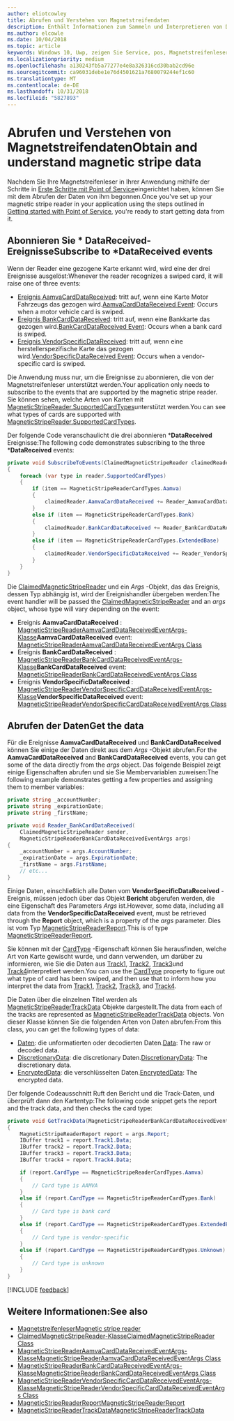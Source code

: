 ```yaml
---
author: eliotcowley
title: Abrufen und Verstehen von Magnetstreifendaten
description: Enthält Informationen zum Sammeln und Interpretieren von Daten aus einer Magnetstreifenleser.
ms.author: elcowle
ms.date: 10/04/2018
ms.topic: article
keywords: Windows 10, Uwp, zeigen Sie Service, pos, Magnetstreifenleser
ms.localizationpriority: medium
ms.openlocfilehash: a130243fb5a77277e4e8a326316cd30bab2cd96e
ms.sourcegitcommit: ca96031debe1e76d4501621a7680079244ef1c60
ms.translationtype: MT
ms.contentlocale: de-DE
ms.lasthandoff: 10/31/2018
ms.locfileid: "5827893"
---
```

# <a name="obtain-and-understand-magnetic-stripe-data"></a><span data-ttu-id="d72a2-104">Abrufen und Verstehen von Magnetstreifendaten</span><span class="sxs-lookup"><span data-stu-id="d72a2-104">Obtain and understand magnetic stripe data</span></span>

<span data-ttu-id="d72a2-105">Nachdem Sie Ihre Magnetstreifenleser in Ihrer Anwendung mithilfe der Schritte in [Erste Schritte mit Point of Service](pos-basics.md)eingerichtet haben, können Sie mit dem Abrufen der Daten von ihm begonnen.</span><span class="sxs-lookup"><span data-stu-id="d72a2-105">Once you've set up your magnetic stripe reader in your application using the steps outlined in [Getting started with Point of Service](pos-basics.md), you're ready to start getting data from it.</span></span>

## <a name="subscribe-to-datareceived-events"></a><span data-ttu-id="d72a2-106">Abonnieren Sie \* DataReceived-Ereignisse</span><span class="sxs-lookup"><span data-stu-id="d72a2-106">Subscribe to \*DataReceived events</span></span>

<span data-ttu-id="d72a2-107">Wenn der Reader eine gezogene Karte erkannt wird, wird eine der drei Ereignisse ausgelöst:</span><span class="sxs-lookup"><span data-stu-id="d72a2-107">Whenever the reader recognizes a swiped card, it will raise one of three events:</span></span>

* <span data-ttu-id="d72a2-108">[Ereignis AamvaCardDataReceived](https://docs.microsoft.com/uwp/api/windows.devices.pointofservice.claimedmagneticstripereader.aamvacarddatareceived): tritt auf, wenn eine Karte Motor Fahrzeugs das gezogen wird.</span><span class="sxs-lookup"><span data-stu-id="d72a2-108">[AamvaCardDataReceived Event](https://docs.microsoft.com/uwp/api/windows.devices.pointofservice.claimedmagneticstripereader.aamvacarddatareceived): Occurs when a motor vehicle card is swiped.</span></span>
* <span data-ttu-id="d72a2-109">[Ereignis BankCardDataReceived](https://docs.microsoft.com/uwp/api/windows.devices.pointofservice.claimedmagneticstripereader.aamvacarddatareceived): tritt auf, wenn eine Bankkarte das gezogen wird.</span><span class="sxs-lookup"><span data-stu-id="d72a2-109">[BankCardDataReceived Event](https://docs.microsoft.com/uwp/api/windows.devices.pointofservice.claimedmagneticstripereader.aamvacarddatareceived): Occurs when a bank card is swiped.</span></span>
* <span data-ttu-id="d72a2-110">[Ereignis VendorSpecificDataReceived](https://docs.microsoft.com/uwp/api/windows.devices.pointofservice.claimedmagneticstripereader.vendorspecificdatareceived): tritt auf, wenn eine herstellerspezifische Karte das gezogen wird.</span><span class="sxs-lookup"><span data-stu-id="d72a2-110">[VendorSpecificDataReceived Event](https://docs.microsoft.com/uwp/api/windows.devices.pointofservice.claimedmagneticstripereader.vendorspecificdatareceived): Occurs when a vendor-specific card is swiped.</span></span>

<span data-ttu-id="d72a2-111">Die Anwendung muss nur, um die Ereignisse zu abonnieren, die von der Magnetstreifenleser unterstützt werden.</span><span class="sxs-lookup"><span data-stu-id="d72a2-111">Your application only needs to subscribe to the events that are supported by the magnetic stripe reader.</span></span> <span data-ttu-id="d72a2-112">Sie können sehen, welche Arten von Karten mit [MagneticStripeReader.SupportedCardTypes](https://docs.microsoft.com/uwp/api/windows.devices.pointofservice.magneticstripereader.supportedcardtypes
)unterstützt werden.</span><span class="sxs-lookup"><span data-stu-id="d72a2-112">You can see what types of cards are supported with [MagneticStripeReader.SupportedCardTypes](https://docs.microsoft.com/uwp/api/windows.devices.pointofservice.magneticstripereader.supportedcardtypes
).</span></span>

<span data-ttu-id="d72a2-113">Der folgende Code veranschaulicht die drei abonnieren \***DataReceived** Ereignisse:</span><span class="sxs-lookup"><span data-stu-id="d72a2-113">The following code demonstrates subscribing to the three \***DataReceived** events:</span></span>

```cs
private void SubscribeToEvents(ClaimedMagneticStripeReader claimedReader, MagneticStripeReader reader)
{
    foreach (var type in reader.SupportedCardTypes)
    {
        if (item == MagneticStripeReaderCardTypes.Aamva)
        {
            claimedReader.AamvaCardDataReceived += Reader_AamvaCardDataReceived;
        }
        else if (item == MagneticStripeReaderCardTypes.Bank)
        {
            claimedReader.BankCardDataReceived += Reader_BankCardDataReceived;
        }
        else if (item == MagneticStripeReaderCardTypes.ExtendedBase)
        {
            claimedReader.VendorSpecificDataReceived += Reader_VendorSpecificDataReceived;
        }
    }
}
```

<span data-ttu-id="d72a2-114">Die [ClaimedMagneticStripeReader](https://docs.microsoft.com/uwp/api/windows.devices.pointofservice.claimedmagneticstripereader) und ein *Args* -Objekt, das das Ereignis, dessen Typ abhängig ist, wird der Ereignishandler übergeben werden:</span><span class="sxs-lookup"><span data-stu-id="d72a2-114">The event handler will be passed the [ClaimedMagneticStripeReader](https://docs.microsoft.com/uwp/api/windows.devices.pointofservice.claimedmagneticstripereader) and an *args* object, whose type will vary depending on the event:</span></span>

* <span data-ttu-id="d72a2-115">Ereignis **AamvaCardDataReceived** : [MagneticStripeReaderAamvaCardDataReceivedEventArgs-Klasse](https://docs.microsoft.com/uwp/api/windows.devices.pointofservice.magneticstripereaderaamvacarddatareceivedeventargs)</span><span class="sxs-lookup"><span data-stu-id="d72a2-115">**AamvaCardDataReceived** event: [MagneticStripeReaderAamvaCardDataReceivedEventArgs Class](https://docs.microsoft.com/uwp/api/windows.devices.pointofservice.magneticstripereaderaamvacarddatareceivedeventargs)</span></span>
* <span data-ttu-id="d72a2-116">Ereignis **BankCardDataReceived** : [MagneticStripeReaderBankCardDataReceivedEventArgs-Klasse](https://docs.microsoft.com/uwp/api/windows.devices.pointofservice.magneticstripereaderbankcarddatareceivedeventargs)</span><span class="sxs-lookup"><span data-stu-id="d72a2-116">**BankCardDataReceived** event: [MagneticStripeReaderBankCardDataReceivedEventArgs Class](https://docs.microsoft.com/uwp/api/windows.devices.pointofservice.magneticstripereaderbankcarddatareceivedeventargs)</span></span>
* <span data-ttu-id="d72a2-117">Ereignis **VendorSpecificDataReceived** : [MagneticStripeReaderVendorSpecificCardDataReceivedEventArgs-Klasse](https://docs.microsoft.com/uwp/api/windows.devices.pointofservice.magneticstripereadervendorspecificcarddatareceivedeventargs)</span><span class="sxs-lookup"><span data-stu-id="d72a2-117">**VendorSpecificDataReceived** event: [MagneticStripeReaderVendorSpecificCardDataReceivedEventArgs Class](https://docs.microsoft.com/uwp/api/windows.devices.pointofservice.magneticstripereadervendorspecificcarddatareceivedeventargs)</span></span>

## <a name="get-the-data"></a><span data-ttu-id="d72a2-118">Abrufen der Daten</span><span class="sxs-lookup"><span data-stu-id="d72a2-118">Get the data</span></span>

<span data-ttu-id="d72a2-119">Für die Ereignisse **AamvaCardDataReceived** und **BankCardDataReceived** können Sie einige der Daten direkt aus dem *Args* -Objekt abrufen.</span><span class="sxs-lookup"><span data-stu-id="d72a2-119">For the **AamvaCardDataReceived** and **BankCardDataReceived** events, you can get some of the data directly from the *args* object.</span></span> <span data-ttu-id="d72a2-120">Das folgende Beispiel zeigt einige Eigenschaften abrufen und sie Sie Membervariablen zuweisen:</span><span class="sxs-lookup"><span data-stu-id="d72a2-120">The following example demonstrates getting a few properties and assigning them to member variables:</span></span>

```cs
private string _accountNumber;
private string _expirationDate;
private string _firstName;

private void Reader_BankCardDataReceived(
    ClaimedMagneticStripeReader sender, 
    MagneticStripeReaderBankCardDataReceivedEventArgs args)
{
    _accountNumber = args.AccountNumber;
    _expirationDate = args.ExpirationDate;
    _firstName = args.FirstName;
    // etc...
}
```

<span data-ttu-id="d72a2-121">Einige Daten, einschließlich alle Daten vom **VendorSpecificDataReceived** -Ereignis, müssen jedoch über das Objekt **Bericht** abgerufen werden, die eine Eigenschaft des Parameters *Args* ist.</span><span class="sxs-lookup"><span data-stu-id="d72a2-121">However, some data, including all data from the **VendorSpecificDataReceived** event, must be retrieved through the **Report** object, which is a property of the *args* parameter.</span></span> <span data-ttu-id="d72a2-122">Dies ist vom Typ [MagneticStripeReaderReport](https://docs.microsoft.com/uwp/api/windows.devices.pointofservice.magneticstripereaderreport).</span><span class="sxs-lookup"><span data-stu-id="d72a2-122">This is of type [MagneticStripeReaderReport](https://docs.microsoft.com/uwp/api/windows.devices.pointofservice.magneticstripereaderreport).</span></span>

<span data-ttu-id="d72a2-123">Sie können mit der [CardType](https://docs.microsoft.com/uwp/api/windows.devices.pointofservice.magneticstripereaderreport.cardtype) -Eigenschaft können Sie herausfinden, welche Art von Karte gewischt wurde, und dann verwenden, um darüber zu informieren, wie Sie die Daten aus [Track1](https://docs.microsoft.com/uwp/api/windows.devices.pointofservice.magneticstripereaderreport.track1), [Track2](https://docs.microsoft.com/uwp/api/windows.devices.pointofservice.magneticstripereaderreport.track2), [Track3](https://docs.microsoft.com/uwp/api/windows.devices.pointofservice.magneticstripereaderreport.track3)und [Track4](https://docs.microsoft.com/uwp/api/windows.devices.pointofservice.magneticstripereaderreport.track4)interpretiert werden.</span><span class="sxs-lookup"><span data-stu-id="d72a2-123">You can use the [CardType](https://docs.microsoft.com/uwp/api/windows.devices.pointofservice.magneticstripereaderreport.cardtype) property to figure out what type of card has been swiped, and then use that to inform how you interpret the data from [Track1](https://docs.microsoft.com/uwp/api/windows.devices.pointofservice.magneticstripereaderreport.track1), [Track2](https://docs.microsoft.com/uwp/api/windows.devices.pointofservice.magneticstripereaderreport.track2), [Track3](https://docs.microsoft.com/uwp/api/windows.devices.pointofservice.magneticstripereaderreport.track3), and [Track4](https://docs.microsoft.com/uwp/api/windows.devices.pointofservice.magneticstripereaderreport.track4).</span></span>

<span data-ttu-id="d72a2-124">Die Daten über die einzelnen Titel werden als [MagneticStripeReaderTrackData](https://docs.microsoft.com/uwp/api/windows.devices.pointofservice.magneticstripereadertrackdata) Objekte dargestellt.</span><span class="sxs-lookup"><span data-stu-id="d72a2-124">The data from each of the tracks are represented as [MagneticStripeReaderTrackData](https://docs.microsoft.com/uwp/api/windows.devices.pointofservice.magneticstripereadertrackdata) objects.</span></span> <span data-ttu-id="d72a2-125">Von dieser Klasse können Sie die folgenden Arten von Daten abrufen:</span><span class="sxs-lookup"><span data-stu-id="d72a2-125">From this class, you can get the following types of data:</span></span>

* <span data-ttu-id="d72a2-126">[Daten](https://docs.microsoft.com/uwp/api/windows.devices.pointofservice.magneticstripereadertrackdata.data): die unformatierten oder decodierten Daten.</span><span class="sxs-lookup"><span data-stu-id="d72a2-126">[Data](https://docs.microsoft.com/uwp/api/windows.devices.pointofservice.magneticstripereadertrackdata.data): The raw or decoded data.</span></span>
* <span data-ttu-id="d72a2-127">[DiscretionaryData](https://docs.microsoft.com/uwp/api/windows.devices.pointofservice.magneticstripereadertrackdata.discretionarydata): die discretionary Daten.</span><span class="sxs-lookup"><span data-stu-id="d72a2-127">[DiscretionaryData](https://docs.microsoft.com/uwp/api/windows.devices.pointofservice.magneticstripereadertrackdata.discretionarydata): The discretionary data.</span></span> 
* <span data-ttu-id="d72a2-128">[EncryptedData](https://docs.microsoft.com/uwp/api/windows.devices.pointofservice.magneticstripereadertrackdata.encrypteddata): die verschlüsselten Daten.</span><span class="sxs-lookup"><span data-stu-id="d72a2-128">[EncryptedData](https://docs.microsoft.com/uwp/api/windows.devices.pointofservice.magneticstripereadertrackdata.encrypteddata): The encrypted data.</span></span>

<span data-ttu-id="d72a2-129">Der folgende Codeausschnitt Ruft den Bericht und die Track-Daten, und überprüft dann den Kartentyp:</span><span class="sxs-lookup"><span data-stu-id="d72a2-129">The following code snippet gets the report and the track data, and then checks the card type:</span></span>

```cs
private void GetTrackData(MagneticStripeReaderBankCardDataReceivedEventArgs args)
{
    MagneticStripeReaderReport report = args.Report;
    IBuffer track1 = report.Track1.Data;
    IBuffer track2 = report.Track2.Data;
    IBuffer track3 = report.Track3.Data;
    IBuffer track4 = report.Track4.Data;

    if (report.CardType == MagneticStripeReaderCardTypes.Aamva)
    {
        // Card type is AAMVA
    }
    else if (report.CardType == MagneticStripeReaderCardTypes.Bank)
    {
        // Card type is bank card
    }
    else if (report.CardType == MagneticStripeReaderCardTypes.ExtendedBase)
    {
        // Card type is vendor-specific
    }
    else if (report.CardType == MagneticStripeReaderCardTypes.Unknown)
    {
        // Card type is unknown
    }
}
```

[!INCLUDE [feedback](./includes/pos-feedback.md)]

## <a name="see-also"></a><span data-ttu-id="d72a2-130">Weitere Informationen:</span><span class="sxs-lookup"><span data-stu-id="d72a2-130">See also</span></span>

* [<span data-ttu-id="d72a2-131">Magnetstreifenleser</span><span class="sxs-lookup"><span data-stu-id="d72a2-131">Magnetic stripe reader</span></span>](pos-magnetic-stripe-reader.md)
* [<span data-ttu-id="d72a2-132">ClaimedMagneticStripeReader-Klasse</span><span class="sxs-lookup"><span data-stu-id="d72a2-132">ClaimedMagneticStripeReader Class</span></span>](https://docs.microsoft.com/uwp/api/windows.devices.pointofservice.claimedmagneticstripereader)
* [<span data-ttu-id="d72a2-133">MagneticStripeReaderAamvaCardDataReceivedEventArgs-Klasse</span><span class="sxs-lookup"><span data-stu-id="d72a2-133">MagneticStripeReaderAamvaCardDataReceivedEventArgs Class</span></span>](https://docs.microsoft.com/uwp/api/windows.devices.pointofservice.magneticstripereaderaamvacarddatareceivedeventargs)
* [<span data-ttu-id="d72a2-134">MagneticStripeReaderBankCardDataReceivedEventArgs-Klasse</span><span class="sxs-lookup"><span data-stu-id="d72a2-134">MagneticStripeReaderBankCardDataReceivedEventArgs Class</span></span>](https://docs.microsoft.com/uwp/api/windows.devices.pointofservice.magneticstripereaderbankcarddatareceivedeventargs)
* [<span data-ttu-id="d72a2-135">MagneticStripeReaderVendorSpecificCardDataReceivedEventArgs-Klasse</span><span class="sxs-lookup"><span data-stu-id="d72a2-135">MagneticStripeReaderVendorSpecificCardDataReceivedEventArgs Class</span></span>](https://docs.microsoft.com/uwp/api/windows.devices.pointofservice.magneticstripereadervendorspecificcarddatareceivedeventargs)
* [<span data-ttu-id="d72a2-136">MagneticStripeReaderReport</span><span class="sxs-lookup"><span data-stu-id="d72a2-136">MagneticStripeReaderReport</span></span>](https://docs.microsoft.com/uwp/api/windows.devices.pointofservice.magneticstripereaderreport)
* [<span data-ttu-id="d72a2-137">MagneticStripeReaderTrackData</span><span class="sxs-lookup"><span data-stu-id="d72a2-137">MagneticStripeReaderTrackData</span></span>](https://docs.microsoft.com/uwp/api/windows.devices.pointofservice.magneticstripereadertrackdata)